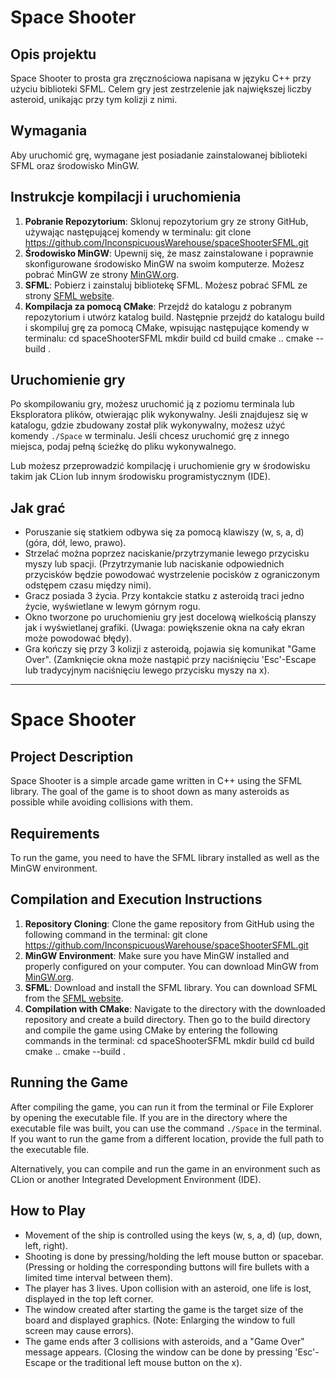 # Space Shooter

## Opis projektu
Space Shooter to prosta gra zręcznościowa napisana w języku C++ przy użyciu biblioteki SFML. Celem gry jest zestrzelenie jak największej liczby asteroid, unikając przy tym kolizji z nimi. 

## Wymagania
Aby uruchomić grę, wymagane jest posiadanie zainstalowanej biblioteki SFML oraz środowisko MinGW.

## Instrukcje kompilacji i uruchomienia
1. **Pobranie Repozytorium**: Sklonuj repozytorium gry ze strony GitHub, używając następującej komendy w terminalu:
   git clone https://github.com/InconspicuousWarehouse/spaceShooterSFML.git
2. **Środowisko MinGW**: Upewnij się, że masz zainstalowane i poprawnie skonfigurowane środowisko MinGW na swoim komputerze. Możesz pobrać MinGW ze strony [MinGW.org](https://osdn.net/projects/mingw/).
3. **SFML**: Pobierz i zainstaluj bibliotekę SFML. Możesz pobrać SFML ze strony [SFML website](https://www.sfml-dev.org/download.php).
4. **Kompilacja za pomocą CMake**: Przejdź do katalogu z pobranym repozytorium i utwórz katalog build. Następnie przejdź do katalogu build i skompiluj grę za pomocą CMake, wpisując następujące komendy w terminalu:
   cd spaceShooterSFML
   mkdir build
   cd build
   cmake ..
   cmake --build .
## Uruchomienie gry
Po skompilowaniu gry, możesz uruchomić ją z poziomu terminala lub Eksploratora plików, otwierając plik wykonywalny. Jeśli znajdujesz się w katalogu, gdzie zbudowany został plik wykonywalny, możesz użyć komendy `./Space` w terminalu. Jeśli chcesz uruchomić grę z innego miejsca, podaj pełną ścieżkę do pliku wykonywalnego.

Lub możesz przeprowadzić kompilację i uruchomienie gry w środowisku takim jak CLion lub innym środowisku programistycznym (IDE).
## Jak grać
- Poruszanie się statkiem odbywa się za pomocą klawiszy (w, s, a, d) (góra, dół, lewo, prawo).
- Strzelać można poprzez naciskanie/przytrzymanie lewego przycisku myszy lub spacji. (Przytrzymanie lub naciskanie odpowiednich przycisków będzie powodować wystrzelenie pocisków z ograniczonym odstępem czasu między nimi).
- Gracz posiada 3 życia. Przy kontakcie statku z asteroidą traci jedno życie, wyświetlane w lewym górnym rogu.
- Okno tworzone po uruchomieniu gry jest docelową wielkością planszy jak i wyświetlanej grafiki. (Uwaga: powiększenie okna na cały ekran może powodować błędy).
- Gra kończy się przy 3 kolizji z asteroidą, pojawia się komunikat "Game Over". (Zamknięcie okna może nastąpić przy naciśnięciu 'Esc'-Escape lub tradycyjnym naciśnięciu lewego przycisku myszy na x).
***
# Space Shooter

## Project Description
Space Shooter is a simple arcade game written in C++ using the SFML library. The goal of the game is to shoot down as many asteroids as possible while avoiding collisions with them.

## Requirements
To run the game, you need to have the SFML library installed as well as the MinGW environment.

## Compilation and Execution Instructions
1. **Repository Cloning**: Clone the game repository from GitHub using the following command in the terminal:
git clone https://github.com/InconspicuousWarehouse/spaceShooterSFML.git
2. **MinGW Environment**: Make sure you have MinGW installed and properly configured on your computer. You can download MinGW from [MinGW.org](https://osdn.net/projects/mingw/).
3. **SFML**: Download and install the SFML library. You can download SFML from the [SFML website](https://www.sfml-dev.org/download.php).
4. **Compilation with CMake**: Navigate to the directory with the downloaded repository and create a build directory. Then go to the build directory and compile the game using CMake by entering the following commands in the terminal:
   cd spaceShooterSFML
   mkdir build
   cd build
   cmake ..
   cmake --build .

## Running the Game
After compiling the game, you can run it from the terminal or File Explorer by opening the executable file. If you are in the directory where the executable file was built, you can use the command `./Space` in the terminal. If you want to run the game from a different location, provide the full path to the executable file.

Alternatively, you can compile and run the game in an environment such as CLion or another Integrated Development Environment (IDE).

## How to Play
- Movement of the ship is controlled using the keys (w, s, a, d) (up, down, left, right).
- Shooting is done by pressing/holding the left mouse button or spacebar. (Pressing or holding the corresponding buttons will fire bullets with a limited time interval between them).
- The player has 3 lives. Upon collision with an asteroid, one life is lost, displayed in the top left corner.
- The window created after starting the game is the target size of the board and displayed graphics. (Note: Enlarging the window to full screen may cause errors).
- The game ends after 3 collisions with asteroids, and a "Game Over" message appears. (Closing the window can be done by pressing 'Esc'-Escape or the traditional left mouse button on the x).
